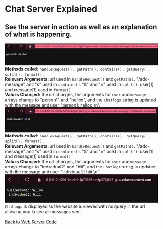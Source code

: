 # Chat Server Explained
See the server in action as well as an explanation of what is happening. 
---
![image](firstPersonTalm)
**Methods called:** `handleRequest(), getPath(), contains(), getQuery(), split(), format().`\
**Relevant Arguments:** url used in `handleRequest()` and  `getPath()`.  "/add-message"  and "s" used in `contains()`. "&" and "=" used in `split()`. user[1] and message[1] used in `format()`\
**Values Changed:** the url changes, the arguments for `user` and `message` arrays change to "person1" and "helloo", and the `Chatlogs` string is updated with the message and user "person1: helloo \n".
![image](2ndtalmer)
**Methods called:** `handleRequest(), getPath(), contains(), getQuery(), split(), format().`\
**Relevant Arguments:** url used in `handleRequest()` and  `getPath()`.  "/add-message"  and "s" used in `contains()`. "&" and "=" used in `split()`. user[1] and message[1] used in `format()`\
**Values Changed:** the url changes, the arguments for `user` and `message` arrays change to "individual2" and "hiii", and the `Chatlogs` string is updated with the message and user "individual2: hiii \n".
![image](finalchat)
`Chatlogs` is displayed as the website is viewed with no query in the url allowing you to see all messages sent.\
\
[Back to Web Server Code](chatServer.md)
